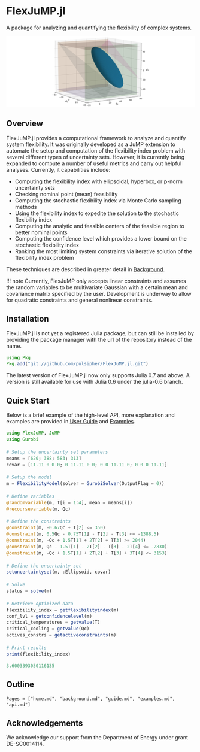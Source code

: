 # FlexJuMP.jl

A package for analyzing and quantifying the flexibility of complex systems.

![ellipsoid](images/ellip.png)

## Overview
FlexJuMP.jl provides a computational framework to analyze and quantify system flexibility.
It was originally developed as a JuMP extension to automate the setup and computation of the
flexibility index problem with several different types of uncertainty sets. However, it is currently
being expanded to compute a number of useful metrics and carry out helpful analyses. Currently,
it capabilities include:
- Computing the flexibility index with ellipsoidal, hyperbox, or p-norm uncertainty sets
- Checking nominal point (mean) feasibility
- Computing the stochastic flexibility index via Monte Carlo sampling methods
- Using the flexibility index to expedite the solution to the stochastic flexibility index
- Computing the analytic and feasible centers of the feasible region to better nominal points
- Computing the confidence level which provides a lower bound on the stochastic flexibility index
- Ranking the most limiting system constraints via iterative solution of the flexibility index problem

These techniques are described in greater detail in [Background](@ref).

!!! note
    Currently, FlexJuMP only accepts linear constraints and assumes the random variables to be
    multivariate Gaussian with a certain mean and covariance matrix specified by the user. Development
    is underway to allow for quadratic constraints and general nonlinear constraints.  

## Installation
FlexJuMP.jl is not yet a registered Julia package, but can still be installed by providing the package manager
with the url of the repository instead of the name.

```julia
using Pkg
Pkg.add("git://github.com/pulsipher/FlexJuMP.jl.git")
```
The latest version of FlexJuMP.jl now only supports Julia 0.7 and above. A version is still available for use
with Julia 0.6 under the julia-0.6 branch.

## Quick Start
Below is a brief example of the high-level API, more explanation and examples are provided in [User Guide](@ref) and [Examples](@ref).

```julia
using FlexJuMP, JuMP
using Gurobi

# Setup the uncertainty set parameters
means = [620; 388; 583; 313]
covar = [11.11 0 0 0; 0 11.11 0 0; 0 0 11.11 0; 0 0 0 11.11]

# Setup the model
m = FlexibilityModel(solver = GurobiSolver(OutputFlag = 0))

# Define variables
@randomvariable(m, T[i = 1:4], mean = means[i])
@recoursevariable(m, Qc)

# Define the constraints
@constraint(m, -0.67Qc + T[2] <= 350)
@constraint(m, 0.5Qc - 0.75T[1] - T[2] - T[3] <= -1388.5)
@constraint(m, -Qc + 1.5T[1] + 2T[2] + T[3] >= 2044)
@constraint(m, Qc - 1.5T[1] - 2T[2] - T[3] - 2T[4] <= -2830)
@constraint(m, -Qc + 1.5T[1] + 2T[2] + T[3] + 3T[4] <= 3153)

# Define the uncertainty set
setuncertaintyset(m, :Ellipsoid, covar)

# Solve
status = solve(m)

# Retrieve optimized data
flexibility_index = getflexibilityindex(m)
conf_lvl = getconfidencelevel(m)
critical_temperatures = getvalue(T)
critical_cooling = getvalue(Qc)
actives_constrs = getactiveconstraints(m)

# Print results
print(flexibility_index)
```
```julia
3.6003393030116135
```

## Outline
```@contents
Pages = ["home.md", "background.md", "guide.md", "examples.md", "api.md"]
```

## Acknowledgements
We acknowledge our support from the Department of Energy under grant DE-SC0014114.
